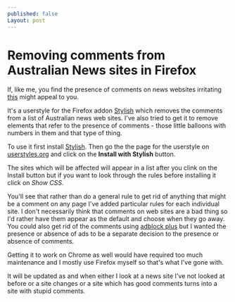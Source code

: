 ```yaml
---
published: false
Layout: post
---
```


# Removing comments from Australian News sites in Firefox

If, like me, you find the presence of comments on news websites irritating [this](http://userstyles.org/styles/91054/remove-comments-on-australian-news-sites) might appeal to you. 

It's a userstyle for the Firefox addon [Stylish](https://addons.mozilla.org/en-US/firefox/addon/stylish/) which removes the comments from a list of Australian news web sites. I've also tried to get it to remove elements that refer to the presence of comments - those little balloons with numbers in them and that type of thing.

To use it first install [Stylish](https://addons.mozilla.org/en-US/firefox/addon/stylish/). Then go the the page for the userstyle on [userstyles.org](http://userstyles.org/styles/91054/remove-comments-on-australian-news-sites) and click on the **Install with Stylish** button.

The sites which will be affected will appear in a list after you clink on the Install button but if you want to look through the rules before installing it click on *Show CSS*. 

You'll see that rather than do a general rule to get rid of anything that might be a comment on any page I've added particular rules for each individual site. I don't necessarily think that comments on web sites are a bad thing so I'd rather have them appear as the default and choose when they go away. You could also get rid of the comments using [adblock plus](http://adblockplus.org/) but I wanted the presence or absence of ads to be a separate decision to the presence or absence of comments.

Getting it to work on Chrome as well would have required too much maintenance and I mostly use Firefox myself so that's what I've gone with.

It will be updated as and when either I look at a news site I've not looked at before or a site changes or a site which has good comments turns into a site with stupid comments.